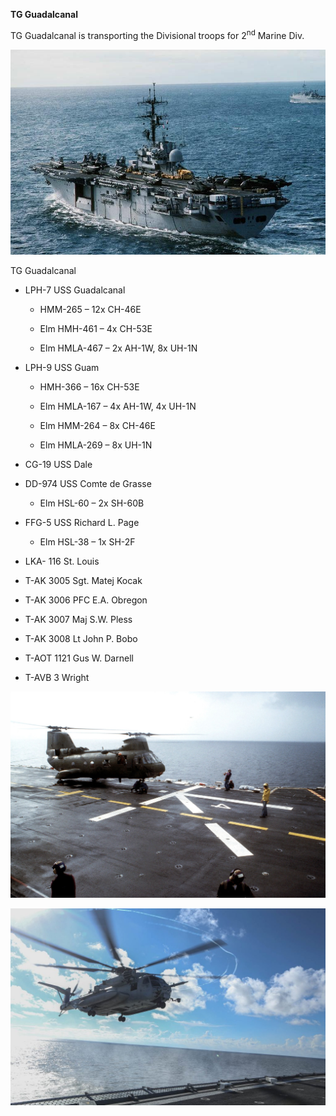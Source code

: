 **TG Guadalcanal**

TG Guadalcanal is transporting the Divisional troops for 2<sup>nd</sup>
Marine
Div.

![](/assets/images/nato/us/navy/amphibious/mef/guadalcanal/image1.jpg)

TG Guadalcanal

  - LPH-7 USS Guadalcanal
    
      - HMM-265 – 12x CH-46E
    
      - Elm HMH-461 – 4x CH-53E
    
      - Elm HMLA-467 – 2x AH-1W, 8x UH-1N

  - LPH-9 USS Guam
    
      - HMH-366 – 16x CH-53E
    
      - Elm HMLA-167 – 4x AH-1W, 4x UH-1N
    
      - Elm HMM-264 – 8x CH-46E
    
      - Elm HMLA-269 – 8x UH-1N

  - CG-19 USS Dale

  - DD-974 USS Comte de Grasse
    
      - Elm HSL-60 – 2x SH-60B

  - FFG-5 USS Richard L. Page
    
      - Elm HSL-38 – 1x SH-2F

  - LKA- 116 St. Louis

  - T-AK 3005 Sgt. Matej Kocak

  - T-AK 3006 PFC E.A. Obregon

  - T-AK 3007 Maj S.W. Pless

  - T-AK 3008 Lt John P. Bobo

  - T-AOT 1121 Gus W. Darnell

  - T-AVB 3
Wright

![](/assets/images/nato/us/navy/amphibious/mef/guadalcanal/image2.jpeg)

![](/assets/images/nato/us/navy/amphibious/mef/guadalcanal/image3.jpg)
